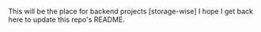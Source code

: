 This will be the place for backend projects [storage-wise]
I hope I get back here to update this repo's README.
